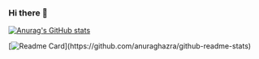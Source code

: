 ### Hi there 👋

<!--
**17630061068/17630061068** is a ✨ _special_ ✨ repository because its `README.md` (this file) appears on your GitHub profile.

Here are some ideas to get you started:

- 🔭 I’m currently working on ...
- 🌱 I’m currently learning ...
- 👯 I’m looking to collaborate on ...
- 🤔 I’m looking for help with ...
- 💬 Ask me about ...
- 📫 How to reach me: ...
- 😄 Pronouns: ...
- ⚡ Fun fact: ...
-->
[![Anurag's GitHub stats](https://github-readme-stats-git-masterrstaa-rickstaa.vercel.app/api?username=17630061068&show_icons=true&theme=radical)](https://github.com/anuraghazra/github-readme-stats)

[![Readme Card]([https://github-readme-stats.vercel.app](https://github-readme-stats-git-masterrstaa-rickstaa.vercel.app)/api/pin/?username=17630061068&repo=github-readme-stats)](https://github.com/anuraghazra/github-readme-stats)

